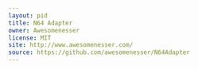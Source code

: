 ```yaml
---
layout: pid
title: N64 Adapter
owner: Awesomenesser
license: MIT
site: http://www.awesomenesser.com/
source: https://github.com/awesomenesser/N64Adapter
---
```

